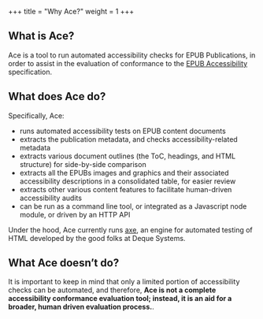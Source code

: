 +++
title = "Why Ace?"
weight = 1
+++

## What is Ace?

Ace is a tool to run automated accessibility checks for EPUB Publications, in order to assist in the evaluation of conformance to the [EPUB Accessibility](http://www.idpf.org/epub/latest/accessibility) specification.

## What does Ace do?

Specifically, Ace:

- runs automated accessibility tests on EPUB content documents
- extracts the publication metadata, and checks accessibility-related metadata
- extracts various document outlines (the ToC, headings, and HTML structure) for side-by-side comparison
- extracts all the EPUBs images and graphics and their associated accessibility descriptions in a consolidated table, for easier review
- extracts other various content features to facilitate human-driven accessibility audits
- can be run as a command line tool, or integrated as a Javascript node module, or driven by an HTTP API

Under the hood, Ace currently runs [axe](https://github.com/dequelabs/axe-core), an engine for automated testing of HTML developed by the good folks at Deque Systems.


## What Ace doesn’t do?

It is important to keep in mind that only a limited portion of accessibility checks can be automated, and therefore, __Ace is not a complete accessibility conformance evaluation tool; instead, it is an aid for a broader, human driven evaluation process.__.
